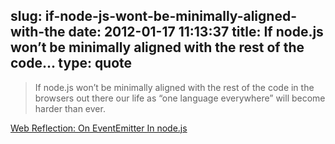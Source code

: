 slug: if-node-js-wont-be-minimally-aligned-with-the
date: 2012-01-17 11:13:37
title: If node.js won’t be minimally aligned with the rest of the code...
type: quote
---

> If node.js won’t be minimally aligned with the rest of the code in the browsers out there our life as “one language everywhere” will become harder than ever.

[Web Reflection: On EventEmitter In node.js](http://webreflection.blogspot.com/2012/01/on-eventemitter-in-nodejs.html)
